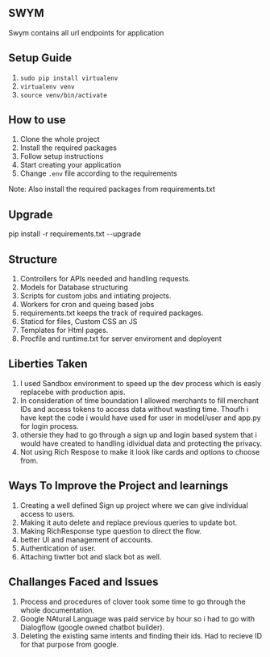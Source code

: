 ## SWYM
Swym contains all url endpoints for application

## Setup Guide

1. `sudo pip install virtualenv`
2. `virtualenv venv`
3. `source venv/bin/activate`

## How to use

1. Clone the whole project
2. Install the required packages
3. Follow setup instructions
4. Start creating your application
5. Change `.env` file according to the requirements


Note: Also install the required packages from requirements.txt

## Upgrade
pip install -r requirements.txt --upgrade

## Structure

1. Controllers for APIs needed and handling requests.
2. Models for Database structuring
3. Scripts for custom jobs and intiating projects.
4. Workers for cron and queing based jobs
5. requirements.txt keeps the track of required packages.
6. Staticd for files, Custom CSS an JS
7. Templates for Html pages.
8. Procfile and runtime.txt for server enviroment and deployent

## Liberties Taken
1. I used Sandbox environment to speed up the dev process which is easly replacebe with production apis.
2. In consideration of time boundation I allowed merchants to fill merchant IDs and access tokens to access data without wasting time. Thoufh i have kept the code i would have used for user in model/user and app.py for login process.
3. othersie they had to go through a sign up and login based system that i would have created to handling idividual data and protecting the privacy. 
4. Not using Rich Respose to make it look like cards and options to choose from.

## Ways To Improve the Project and learnings

1. Creating a well defined Sign up project where we can give individual access to users.
2. Making it auto delete and replace previous queries to update bot.
3. Making RichResponse type question to direct the flow.
4. better UI and management of accounts.
5. Authentication of user.
6. Attaching tiwtter bot and slack bot as well.

## Challanges Faced and Issues

1. Process and procedures of clover took some time to go through the whole documentation.
2. Google NAtural Language was paid service by hour so i had to go with Dialogflow (google owned chatbot builder).
3. Deleting the existing same intents and finding their ids. Had to recieve ID for that purpose from google.
